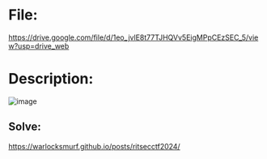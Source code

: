 # File: 
https://drive.google.com/file/d/1eo_jvlE8t77TJHQVv5EigMPpCEzSEC_5/view?usp=drive_web  

# Description: 
![image](https://github.com/7h4nd5RG0d/Forensics/assets/128285431/dc99ae46-bd38-4e6d-897e-ba9f6fa63308)  

## Solve: 
https://warlocksmurf.github.io/posts/ritsecctf2024/  
